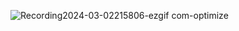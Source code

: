 ![Recording2024-03-02215806-ezgif com-optimize](https://github.com/jhonny1994/wiki_browser/assets/29334417/28a24173-ba85-4f4a-bca7-b33a334b5d97)
